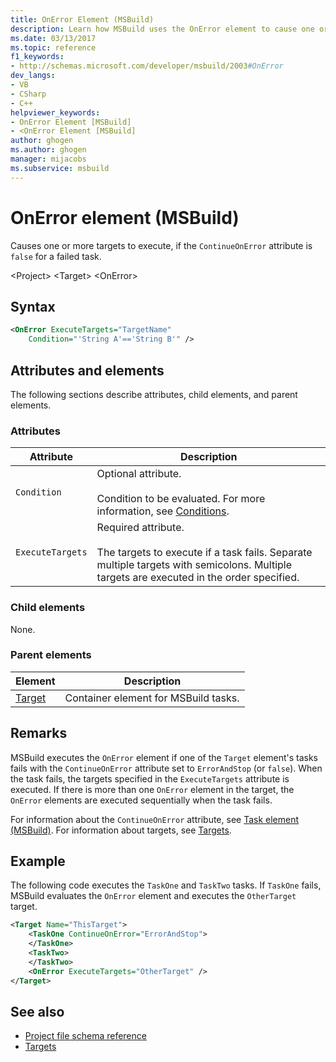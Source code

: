 ```yaml
---
title: OnError Element (MSBuild)
description: Learn how MSBuild uses the OnError element to cause one or more targets to execute, if the ContinueOnError attribute is false for a failed task.
ms.date: 03/13/2017
ms.topic: reference
f1_keywords:
- http://schemas.microsoft.com/developer/msbuild/2003#OnError
dev_langs:
- VB
- CSharp
- C++
helpviewer_keywords:
- OnError Element [MSBuild]
- <OnError Element [MSBuild]
author: ghogen
ms.author: ghogen
manager: mijacobs
ms.subservice: msbuild
---
```

# OnError element (MSBuild)

Causes one or more targets to execute, if the `ContinueOnError` attribute is `false` for a failed task.

 \<Project>
 \<Target>
 \<OnError>

## Syntax

```xml
<OnError ExecuteTargets="TargetName"
    Condition="'String A'=='String B'" />
```

## Attributes and elements

 The following sections describe attributes, child elements, and parent elements.

### Attributes

|Attribute|Description|
|---------------|-----------------|
|`Condition`|Optional attribute.<br /><br /> Condition to be evaluated. For more information, see [Conditions](../msbuild/msbuild-conditions.md).|
|`ExecuteTargets`|Required attribute.<br /><br /> The targets to execute if a task fails. Separate multiple targets with semicolons. Multiple targets are executed in the order specified.|

### Child elements

 None.

### Parent elements

| Element | Description |
| - | - |
| [Target](../msbuild/target-element-msbuild.md) | Container element for MSBuild tasks. |

## Remarks

 MSBuild executes the `OnError` element if one of the `Target` element's tasks fails with the `ContinueOnError` attribute set to `ErrorAndStop` (or `false`). When the task fails, the targets specified in the `ExecuteTargets` attribute is executed. If there is more than one `OnError` element in the target, the `OnError` elements are executed sequentially when the task fails.

 For information about the `ContinueOnError` attribute, see [Task element (MSBuild)](../msbuild/task-element-msbuild.md). For information about targets, see [Targets](../msbuild/msbuild-targets.md).

## Example

 The following code executes the `TaskOne` and `TaskTwo` tasks. If `TaskOne` fails, MSBuild evaluates the `OnError` element and executes the `OtherTarget` target.

```xml
<Target Name="ThisTarget">
    <TaskOne ContinueOnError="ErrorAndStop">
    </TaskOne>
    <TaskTwo>
    </TaskTwo>
    <OnError ExecuteTargets="OtherTarget" />
</Target>
```

## See also

- [Project file schema reference](../msbuild/msbuild-project-file-schema-reference.md)
- [Targets](../msbuild/msbuild-targets.md)
